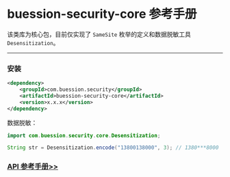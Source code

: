 # buession-security-core 参考手册


该类库为核心包，目前仅实现了 `SameSite` 枚举的定义和数据脱敏工具 `Desensitization`。


---


### 安装

```xml
<dependency>
    <groupId>com.buession.security</groupId>
    <artifactId>buession-security-core</artifactId>
    <version>x.x.x</version>
</dependency>
```


数据脱敏：

```java
import com.buession.security.core.Desensitization;

String str = Desensitization.encode("13800138000", 3); // 1380***8000
```


### [API 参考手册>>](https://javadoc.io/doc/com.buession.security/buession-security-core/2.3.0/index.html)